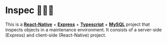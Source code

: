 
# Inspec 👨‍🔧📱

This is a [**React-Native**](https://react.native.dev) + [**Express**](https://expressjs.com/) + [**Typescript**](https://www.typescriptlang.org/) + [**MySQL**](www.mysql.com) project that inspects objects in a maintenance environment. It consists of a server-side (Express) and client-side (React-Native) project.



